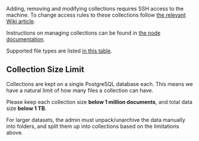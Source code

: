 Adding, removing and modifying collections requires SSH access to the machine. To change access rules to these collections follow
[the relevant Wiki article](https://github.com/liquidinvestigations/docs/wiki/Admin-Guide:-Permissions-for-Hoover-collections).

Instructions on managing collections can be found in
[the node documentation](https://github.com/liquidinvestigations/node/blob/master/docs/Hoover.md).

Supported file types are listed [in this table](https://github.com/liquidinvestigations/hoover-snoop2/blob/master/docs/filetypes.md).


## Collection Size Limit

Collections are kept on a single PostgreSQL database each. This means we have a natural limit of how many files a collection can have.

Please keep each collection size **below 1 million documents**, and total data size **below 1 TB**.

For larger datasets, the admin must unpack/unarchive the data manually into folders, and split them up into collections based on the limitations above.